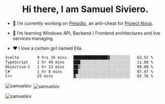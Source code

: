<h1 align="center">Hi there, I am Samuel Siviero.</h1>

- 🔭 I’m currently working on [Presidio](https://presidio.ac), an anti-cheat for [Project Nova](https://discord.gg/novafn).

- 🌱 I’m learning Windows API, Backend / Frontend architectures and live services managing.

- ❤️ I love a certain girl named Ella.

<!--START_SECTION:waka-->

```txt
Svelte        9 hrs 34 mins   ███████████████▓░░░░░░░░░   62.52 %
TypeScript    1 hr 49 mins    ███░░░░░░░░░░░░░░░░░░░░░░   11.88 %
Objective-C   1 hr 23 mins    ██▒░░░░░░░░░░░░░░░░░░░░░░   09.08 %
C#            1 hr 8 mins     ██░░░░░░░░░░░░░░░░░░░░░░░   07.47 %
C++           25 mins         ▓░░░░░░░░░░░░░░░░░░░░░░░░   02.76 %
```

<!--END_SECTION:waka-->

<p><img align="left" src="https://github-readme-stats.vercel.app/api/top-langs?username=samuelsiv&show_icons=true&locale=en&layout=compact&theme=radical" alt="samuelsiv" /></p>

<p>&nbsp;<img align="center" src="https://github-readme-stats.vercel.app/api?username=samuelsiv&show_icons=true&locale=en&theme=radical" alt="samuelsiv" /></p>
<p align="left"> <img src="https://komarev.com/ghpvc/?username=samuelsiv&label=Profile%20views&color=0e75b6&style=flat" alt="samuelsiv" /> </p>

